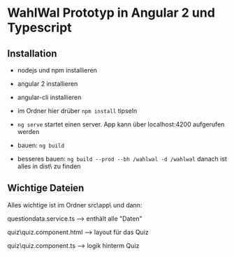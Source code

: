 # WahlWal Prototyp in Angular 2 und Typescript

## Installation

 * nodejs und npm installieren
 * angular 2 installieren
 * angular-cli installieren
 * im Ordner hier drüber `npm install` tipseln
 * `ng serve` startet einen server. App kann über localhost:4200 aufgerufen werden

 * bauen: `ng build`
 * besseres bauen:
 `ng build --prod --bh /wahlwal -d /wahlwal`
 danach ist alles in dist\ zu finden

 ## Wichtige Dateien

 Alles wichtige ist im Ordner src\app\ und dann:

 questiondata.service.ts --> enthält alle "Daten"

 quiz\quiz.component.html --> layout für das Quiz

 quiz\quiz.component.ts --> logik hinterm Quiz